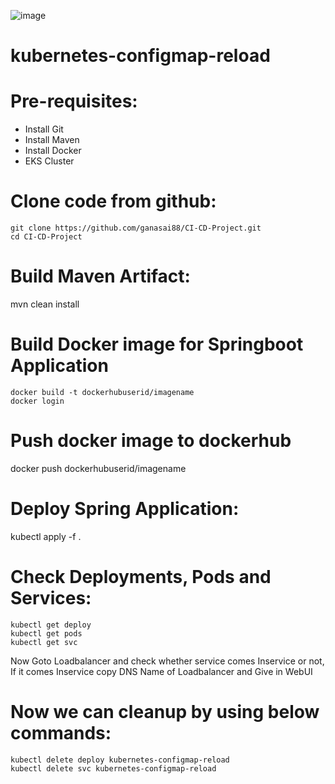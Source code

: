 ![image](https://user-images.githubusercontent.com/9801131/236262736-73e1257f-827c-4d9b-bd26-23a5ab3ff2fa.png)

# kubernetes-configmap-reload
# Pre-requisites:
- Install Git
- Install Maven
- Install Docker
- EKS Cluster

# Clone code from github:
 ```
 git clone https://github.com/ganasai88/CI-CD-Project.git
 cd CI-CD-Project
```

# Build Maven Artifact:

mvn clean install

# Build Docker image for Springboot Application
 ```
docker build -t dockerhubuserid/imagename
docker login
 ```
 
# Push docker image to dockerhub
docker push dockerhubuserid/imagename

# Deploy Spring Application:
kubectl apply -f .

# Check Deployments, Pods and Services:
 ```
kubectl get deploy
kubectl get pods
kubectl get svc
 ```

Now Goto Loadbalancer and check whether service comes Inservice or not, If it comes Inservice copy DNS Name of Loadbalancer and Give in WebUI

# Now we can cleanup by using below commands:

 ```
kubectl delete deploy kubernetes-configmap-reload
kubectl delete svc kubernetes-configmap-reload
 ```
